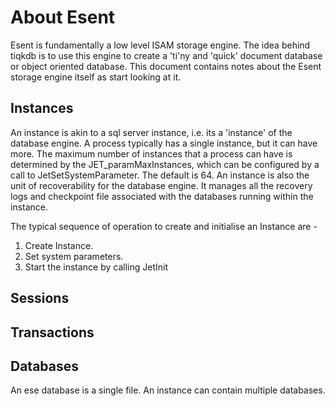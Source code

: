 # About Esent

Esent is fundamentally a low level ISAM storage engine. The idea behind tiqkdb is to use this engine to create a 'ti'ny and 'quick' document database or object oriented database. This document contains notes about the Esent storage engine itself as start looking at it.

## Instances
An instance is akin to a sql server instance, i.e. its a 'instance' of the database engine. A process typically has a single instance, but it can have more. The maximum number of instances that a process can have is determined by the JET_paramMaxInstances, which can be configured by a call to JetSetSystemParameter. The default is 64.
An instance is also the unit of recoverability for the database engine. It manages all the recovery logs and checkpoint file associated with the databases running within the instance. 

The typical sequence of operation to create and initialise an Instance are -
1. Create Instance.
2. Set system parameters.
3. Start the instance by calling JetInit

## Sessions



## Transactions

## Databases
An ese database is a single file. An instance can contain multiple databases.

